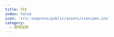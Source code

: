 ```yaml
---
title: FED
index: false
icon: 'src/.vuepress/public/assets/icon/pen.ico'
category:
  - 使用指南
---
```


<Catalog />
